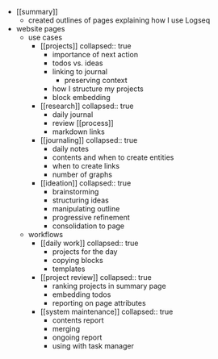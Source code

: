 - [[summary]]
	- created outlines of pages explaining how I use Logseq
- website pages
	- use cases
		- [[projects]]
		  collapsed:: true
			- importance of next action
			- todos vs. ideas
			- linking to journal
				- preserving context
			- how I structure my projects
			- block embedding
		- [[research]]
		  collapsed:: true
			- daily journal
			- review [[process]]
			- markdown links
		- [[journaling]]
		  collapsed:: true
			- daily notes
			- contents and when to create entities
			- when to create links
			- number of graphs
		- [[ideation]]
		  collapsed:: true
			- brainstorming
			- structuring ideas
			- manipulating outline
			- progressive refinement
			- consolidation to page
	- workflows
		- [[daily work]]
		  collapsed:: true
			- projects for the day
			- copying blocks
			- templates
		- [[project review]]
		  collapsed:: true
			- ranking projects in summary page
			- embedding todos
			- reporting on page attributes
		- [[system maintenance]]
		  collapsed:: true
			- contents report
			- merging
			- ongoing report
			- using with task manager